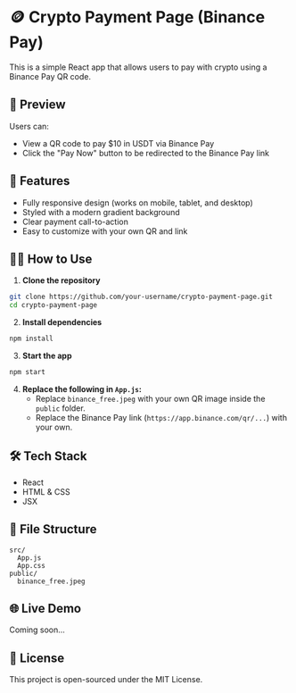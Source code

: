 # 🪙 Crypto Payment Page (Binance Pay)

This is a simple React app that allows users to pay with crypto using a Binance Pay QR code.

## 📸 Preview

Users can:
- View a QR code to pay $10 in USDT via Binance Pay
- Click the "Pay Now" button to be redirected to the Binance Pay link

## 🚀 Features

- Fully responsive design (works on mobile, tablet, and desktop)
- Styled with a modern gradient background
- Clear payment call-to-action
- Easy to customize with your own QR and link

## 🧑‍💻 How to Use

1. **Clone the repository**

```bash
git clone https://github.com/your-username/crypto-payment-page.git
cd crypto-payment-page
```

2. **Install dependencies**

```bash
npm install
```

3. **Start the app**

```bash
npm start
```

4. **Replace the following in `App.js`:**
   - Replace `binance_free.jpeg` with your own QR image inside the `public` folder.
   - Replace the Binance Pay link (`https://app.binance.com/qr/...`) with your own.

## 🛠 Tech Stack

- React
- HTML & CSS
- JSX

## 📁 File Structure

```
src/
  App.js
  App.css
public/
  binance_free.jpeg
```

## 🌐 Live Demo

Coming soon...

## 📄 License

This project is open-sourced under the MIT License.